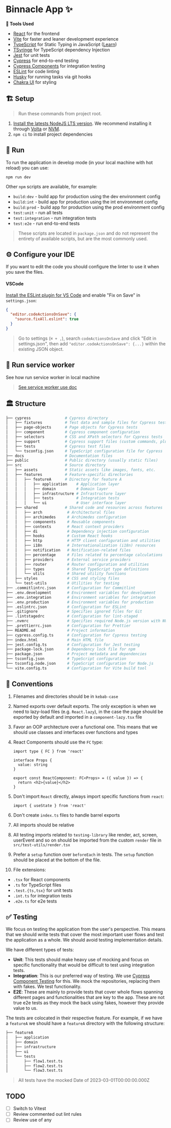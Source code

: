 # Binnacle App ✨

**🧰 Tools Used**

- [React](https://reactjs.org/) for the frontend
- [Vite](https://vitejs.dev/) for faster and leaner development experience
- [TypeScript](http://www.typescriptlang.org) for Static Typing in JavaScript ([Learn](http://www.typescriptlang.org/docs/handbook/basic-types.html))
- [TSyringe](https://www.npmjs.com/package/tsyringe) for TypeScript dependency Injection
- [Jest](https://jestjs.io) for unit tests
- [Cypress](https://www.cypress.io) for end-to-end testing
- [Cypress Components](https://docs.cypress.io/guides/component-testing/overview) for integration testing
- [ESLint](https://eslint.org) for code linting
- [Husky](https://github.com/typicode/husky/tree/master) for running tasks via git hooks
- [Chakra UI](https://chakra-ui.com/) for styling

## 🏗 Setup

> Run these commands from project root.

1. [Install the latests NodeJS LTS version](https://nodejs.org/en). We recommend installing it through [Volta](https://volta.sh/) or [NVM](https://github.com/creationix/nvm#installation-and-update).
2. `npm ci` to install project dependencies

## 👟 Run

To run the application in develop mode (in your local machine with hot reload) you can use:

```shell
npm run dev
```

Other `npm` scripts are available, for example:

- `build:dev` - build app for production using the dev environment config
- `build:int` - build app for production using the int environment config
- `build:prod` - build app for production using the prod environment config
- `test:unit` - run all tests
- `test:integration` - run integration tests
- `test:e2e` - run end-to-end tests

> These scripts are located in `package.json` and do not represent the entirety of available scripts, but are the most commonly used.

## ⚙️ Configure your IDE

If you want to edit the code you should configure the linter to use it when you save the files.

#### VSCode

[Install the ESLint plugin for VS Code](https://marketplace.visualstudio.com/items?itemName=dbaeumer.vscode-eslint) and enable "Fix on Save" in `settings.json`:

```json
{
  "editor.codeActionsOnSave": {
    "source.fixAll.eslint": true
  }
}
```

> Go to settings (`⌘ + ,`), search `codeActionsOnSave` and click "Edit in settings.json", then add `"editor.codeActionsOnSave": {...}` within the existing JSON object.

## 👷 Run service worker

See how run service worker in local machine

> [See service worker use doc](docs/SERVICE_WORKER.md)

## 🏛 Structure

```bash
├── cypress               # Cypress directory
│   ├── fixtures          # Test data and sample files for Cypress tests
│   ├── page-objects      # Page objects for Cypress tests
│   ├── component         # Cypress component configuration
│   ├── selectors         # CSS and XPath selectors for Cypress tests
│   ├── support           # Cypress support files (custom commands, plugins, etc.)
│   ├── tests             # Cypress test files
│   └── tsconfig.json     # TypeScript configuration file for Cypress
├── docs                  # Documentation files
├── public                # Public directory (usually static files)
├── src                   # Source directory
│   ├── assets            # Static assets like images, fonts, etc.
│   ├── features          # Feature-specific directories
│   │   ├── featureA      # Directory for feature A
│   │   │   ├── application    # Application layer
│   │   │   ├── domain         # Domain layer
│   │   │   ├── infrastructure # Infrastructure layer
│   │   │   ├── tests          # Integration tests
│   │   │   └── ui             # User interface layer
│   ├── shared            # Shared code and resources across features
│   │   ├── arch           # Architectural files
│   │   ├── archimedes     # Archimedes configuration
│   │   ├── components     # Reusable components
│   │   ├── contexts       # React context providers
│   │   ├── di             # Dependency injection configuration
│   │   ├── hooks          # Custom React hooks
│   │   ├── http           # HTTP client configuration and utilities
│   │   ├── i18n           # Internationalization (i18n) resources
│   │   ├── notification   # Notification-related files
│   │   ├── percentage     # Files related to percentage calculations
│   │   ├── providers      # External service providers
│   │   ├── router         # Router configuration and utilities
│   │   ├── types          # Shared TypeScript type definitions
│   │   └── utils          # Shared utility functions
│   ├── styles             # CSS and styling files
│   └── test-utils         # Utilities for testing
├── .commitlintrc.json     # Configuration for Commitlint
├── .env.development       # Environment variables for development
├── .env.integration       # Environment variables for integration
├── .env.production        # Environment variables for production
├── .eslintrc.json         # Configuration for ESLint
├── .gitignore             # Specifies ignored files for Git
├── .lintstagedrc          # Configuration for lint-staged
├── .nvmrc                 # Specifies required Node.js version with NVM
├── .prettierrc.json       # Configuration for Prettier
├── README.md              # Project information
├── cypress.config.ts      # Configuration for Cypress testing
├── index.html             # Main HTML file
├── jest.config.ts         # Configuration for Jest testing
├── package-lock.json      # Dependency lock file for npm
├── package.json           # Project metadata and dependencies
├── tsconfig.json          # TypeScript configuration
├── tsconfig.node.json     # TypeScript configuration for Node.js
└── vite.config.ts         # Configuration for Vite build tool
```

## 🤝 Conventions

1. Filenames and directories should be in `kebab-case`
2. Named exports over default exports. The only exception is when we need to lazy-load files (e.g. `React.lazy`), in the case the page should be exported by default and imported in a `component-lazy.tsx` file
3. Favor an OOP architecture over a functional one. This means that we should use classes and interfaces over functions and types
4. React Components should use the `FC` type:

   ```tsx
   import type { FC } from 'react'

   interface Props {
     value: string
   }

   export const ReactComponent: FC<Props> = ({ value }) => {
     return <h2>{value}</h2>
   }
   ```

5. Don't import `React` directly, always import specific functions from `react`:

   ```tsx
   import { useState } from 'react'
   ```

6. Don't create `index.ts` files to handle barrel exports
7. All imports should be relative
8. All testing imports related to `testing-library` like render, act, screen, userEvent and so on should be imported from the custom `render` file in `src/test-utils/render.tsx`
9. Prefer a `setup` function over `beforeEach` in tests. The `setup` function should be placed at the bottom of the file.
10. File extensions:

- `.tsx` for React components
- `.ts` for TypeScript files
- `.test.{ts,tsx}` for unit tests
- `.int.ts` for integration tests
- `.e2e.ts` for e2e tests

## ✅ Testing

We focus on testing the application from the user's perspective. This means that we should write tests that cover the most important user flows and test the application as a whole. We should avoid testing implementation details.

We have different types of tests:

- **Unit**: This tests should make heavy use of mocking and focus on specific functionality that would be difficult to test using integration tests.
- **Integration**: This is our preferred way of testing. We use [Cypress Component Testing](https://docs.cypress.io/guides/component-testing/overview) for this. We mock the repositories, replacing them with fakes. We test functionality.
- **E2E**: These are mainly to provide tests that cover whole flows spanning different pages and functionalities that are key to the app. These are not true e2e tests as they mock the back using fakes, however they provide value to us.

The tests are colocated in their respective feature. For example, if we have a `featureA` we should have a `featureA` directory with the following structure:

```bash
├── featureA
│   ├── application
│   ├── domain
│   ├── infrastructure
│   ├── ui
│   └── tests
│       ├── flow1.test.ts
│       ├── flow2.test.ts
│       └── flow3.test.ts
```

> All tests have the mocked Date of 2023-03-01T00:00:00.000Z

## TODO

- [ ] Switch to Vitest
- [ ] Review commented out lint rules
- [ ] Review use of any
